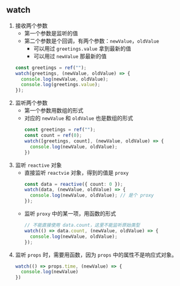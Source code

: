## watch
1. 接收两个参数
    - 第一个参数是监听的值
    - 第二个参数是个回调，有两个参数：`newValue`，`oldValue`
      - 可以用过 `greetings.value` 拿到最新的值
      - 可以用过 `newValue` 那最新的值
    ```ts
    const greetings = ref("");
    watch(greetings, (newValue, oldValue) => {
      console.log(newValue, oldValue);
      console.log(greetings.value);
    });
    ```
2. 监听两个参数
    - 第一个参数用数组的形式
    - 对应的 `newValue` 和 `oldValue` 也是数组的形式
      ```ts
      const greetings = ref("");
      const count = ref(0);
      watch([greetings, count], (newValue, oldValue) => {
        console.log(newValue, oldValue);
      })
      ```
3. 监听 `reactive` 对象
    - 直接监听 `reactvie` 对象，得到的值是 `proxy`
      ```ts
      const data = reactive({ count: 0 });
      watch(data, (newValue, oldValue) => {
        console.log(newValue, oldValue); // 是个 proxy
      });
      ```
    - 监听 `proxy` 中的某一项，用函数的形式
      ```ts
      // 不能直接使用 data.count，这里不能监听原始类型
      watch(() => data.count, (newValue, oldValue) => {
        console.log(newValue, oldValue); 
      });
      ```
4. 监听 `props` 时，需要用函数，因为 `props` 中的属性不是响应式对象。
    ```ts
    watch(() => props.time, (newValue) => {
      console.log(newValue)
    })
    ```